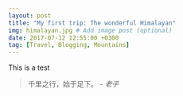 ```yaml
---
layout: post
title: "My first trip: The wonderful Himalayan"
img: himalayan.jpg # Add image post (optional)
date: 2017-07-12 12:55:00 +0300
tag: [Travel, Blogging, Mountains]
---
```

This is a test

> 千里之行，始于足下。 <cite>- 老子</cite>